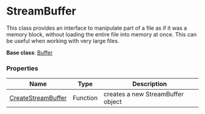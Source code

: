 # StreamBuffer #
This class provides an interface to manipulate part of a file as if it was a memory block, without loading the entire file into memory at once. This can be useful when working with very large files.

**Base class**: [Buffer](Buffer.md)

### Properties ###
| Name | Type | Description |
|-|-|-|
| [CreateStreamBuffer](CreateStreamBuffer.md) | Function | creates a new StreamBuffer object |